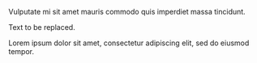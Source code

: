 Vulputate mi sit amet mauris commodo quis imperdiet massa tincidunt.

<!--- markdown-toolkit:start:dynamicblock --->
Text to be replaced.
<!--- markdown-toolkit:end:dynamicblock --->

Lorem ipsum dolor sit amet, consectetur adipiscing elit, sed do eiusmod tempor.